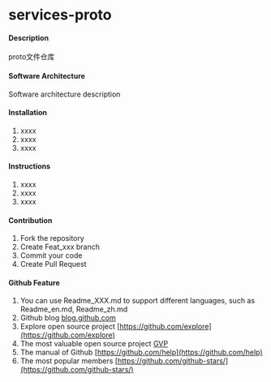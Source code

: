 # services-proto

#### Description
proto文件仓库

#### Software Architecture
Software architecture description

#### Installation

1.  xxxx
2.  xxxx
3.  xxxx

#### Instructions

1.  xxxx
2.  xxxx
3.  xxxx

#### Contribution

1.  Fork the repository
2.  Create Feat_xxx branch
3.  Commit your code
4.  Create Pull Request


#### Github Feature

1.  You can use Readme\_XXX.md to support different languages, such as Readme\_en.md, Readme\_zh.md
2.  Github blog [blog.github.com](https://blog.github.com)
3.  Explore open source project [https://github.com/explore](https://github.com/explore)
4.  The most valuable open source project [GVP](https://github.com/gvp)
5.  The manual of Github [https://github.com/help](https://github.com/help)
6.  The most popular members  [https://github.com/github-stars/](https://github.com/github-stars/)
